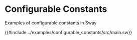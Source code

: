 # Configurable Constants

Examples of configurable constants in Sway

{{#include ../examples/configurable_constants/src/main.sw}}
